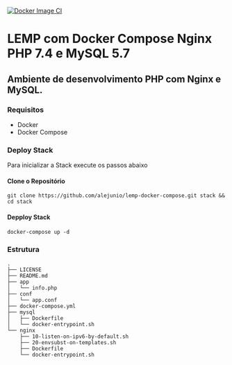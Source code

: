  [![Docker Image CI](https://github.com/alejunio/lemp-docker-compose/actions/workflows/docker-image.yml/badge.svg)](https://github.com/alejunio/lemp-docker-compose/actions/workflows/docker-image.yml)


# LEMP com Docker Compose Nginx PHP 7.4 e MySQL 5.7
## Ambiente de desenvolvimento PHP com Nginx e MySQL.

### Requisitos
* Docker
* Docker Compose



### Deploy Stack
Para inicializar a Stack execute os passos abaixo

#### Clone o Repositório
```shell
git clone https://github.com/alejunio/lemp-docker-compose.git stack && cd stack
```

#### Depploy Stack
```shell
docker-compose up -d
```


### Estrutura

```shell
.
├── LICENSE
├── README.md
├── app
│   └── info.php
├── conf
│   └── app.conf
├── docker-compose.yml
├── mysql
│   ├── Dockerfile
│   └── docker-entrypoint.sh
└── nginx
    ├── 10-listen-on-ipv6-by-default.sh
    ├── 20-envsubst-on-templates.sh
    ├── Dockerfile
    └── docker-entrypoint.sh
```